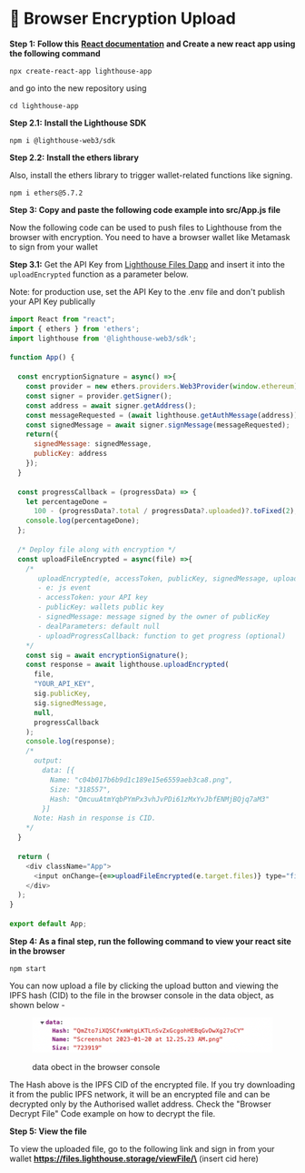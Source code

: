 # 🔐 Browser Encryption Upload

**Step 1:** **Follow this** [**React documentation**](https://reactjs.org/docs/create-a-new-react-app.html) **and Create a new react app using the following command**

```
npx create-react-app lighthouse-app
```

and go into the new repository using

```
cd lighthouse-app
```

**Step 2.1:** **Install the Lighthouse SDK**

```
npm i @lighthouse-web3/sdk
```

**Step 2.2:** **Install the ethers library**

Also, install the ethers library to trigger wallet-related functions like signing.

```
npm i ethers@5.7.2
```

**Step 3: Copy and paste the following code example into src/App.js file**

Now the following code can be used to push files to Lighthouse from the browser with encryption. You need to have a browser wallet like Metamask to sign from your wallet

**Step 3.1:** Get the API Key from [Lighthouse Files Dapp](https://files.lighthouse.storage/) and insert it into the `uploadEncrypted` function as a parameter below.

Note: for production use, set the API Key to the .env file and don't publish your API Key publically

```javascript
import React from "react";
import { ethers } from 'ethers';
import lighthouse from '@lighthouse-web3/sdk';

function App() {

  const encryptionSignature = async() =>{
    const provider = new ethers.providers.Web3Provider(window.ethereum);
    const signer = provider.getSigner();
    const address = await signer.getAddress();
    const messageRequested = (await lighthouse.getAuthMessage(address)).data.message;
    const signedMessage = await signer.signMessage(messageRequested);
    return({
      signedMessage: signedMessage,
      publicKey: address
    });
  }

  const progressCallback = (progressData) => {
    let percentageDone =
      100 - (progressData?.total / progressData?.uploaded)?.toFixed(2);
    console.log(percentageDone);
  };

  /* Deploy file along with encryption */
  const uploadFileEncrypted = async(file) =>{
    /*
       uploadEncrypted(e, accessToken, publicKey, signedMessage, uploadProgressCallback)
       - e: js event
       - accessToken: your API key
       - publicKey: wallets public key
       - signedMessage: message signed by the owner of publicKey
       - dealParameters: default null
       - uploadProgressCallback: function to get progress (optional)
    */
    const sig = await encryptionSignature();
    const response = await lighthouse.uploadEncrypted(
      file,
      "YOUR_API_KEY",
      sig.publicKey,
      sig.signedMessage,
      null,
      progressCallback
    );
    console.log(response);
    /*
      output:
        data: [{
          Name: "c04b017b6b9d1c189e15e6559aeb3ca8.png",
          Size: "318557",
          Hash: "QmcuuAtmYqbPYmPx3vhJvPDi61zMxYvJbfENMjBQjq7aM3"
        }]
      Note: Hash in response is CID.
    */
  }

  return (
    <div className="App">
      <input onChange={e=>uploadFileEncrypted(e.target.files)} type="file" />
    </div>
  );
}

export default App;
```

**Step 4: As a final step, run the following command to view your react site in the browser**

```
npm start
```

You can now upload a file by clicking the upload button and viewing the IPFS hash (CID) to the file in the browser console in the data object, as shown below -

<figure><img src="../../.gitbook/assets/Screenshot 2023-01-21 at 3.05.41 AM.png" alt=""><figcaption><p>data obect in the browser console</p></figcaption></figure>

The Hash above is the IPFS CID of the encrypted file. If you try downloading it from the public IPFS network, it will be an encrypted file and can be decrypted only by the Authorised wallet address. Check the "Browser Decrypt File" Code example on how to decrypt the file.

**Step 5: View the file**

To view the uploaded file, go to the following link and sign in from your wallet **https://files.lighthouse.storage/viewFile/\<cid>** (insert cid here)
